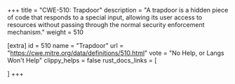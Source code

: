 +++
title = "CWE-510: Trapdoor"
description	= "A trapdoor is a hidden piece of code that responds to a special input, allowing its user access to resources without passing through the normal security enforcement mechanism."
weight = 510

[extra]
id = 510
name = "Trapdoor"
url = "https://cwe.mitre.org/data/definitions/510.html"
vote = "No Help, or Langs Won't Help"
clippy_helps = false
rust_docs_links = [
	
]
+++

